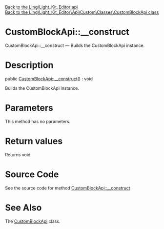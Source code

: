[Back to the Ling/Light_Kit_Editor api](https://github.com/lingtalfi/Light_Kit_Editor/blob/master/doc/api/Ling/Light_Kit_Editor.md)<br>
[Back to the Ling\Light_Kit_Editor\Api\Custom\Classes\CustomBlockApi class](https://github.com/lingtalfi/Light_Kit_Editor/blob/master/doc/api/Ling/Light_Kit_Editor/Api/Custom/Classes/CustomBlockApi.md)


CustomBlockApi::__construct
================



CustomBlockApi::__construct — Builds the CustomBlockApi instance.




Description
================


public [CustomBlockApi::__construct](https://github.com/lingtalfi/Light_Kit_Editor/blob/master/doc/api/Ling/Light_Kit_Editor/Api/Custom/Classes/CustomBlockApi/__construct.md)() : void




Builds the CustomBlockApi instance.




Parameters
================

This method has no parameters.


Return values
================

Returns void.








Source Code
===========
See the source code for method [CustomBlockApi::__construct](https://github.com/lingtalfi/Light_Kit_Editor/blob/master/Api/Custom/Classes/CustomBlockApi.php#L21-L24)


See Also
================

The [CustomBlockApi](https://github.com/lingtalfi/Light_Kit_Editor/blob/master/doc/api/Ling/Light_Kit_Editor/Api/Custom/Classes/CustomBlockApi.md) class.



